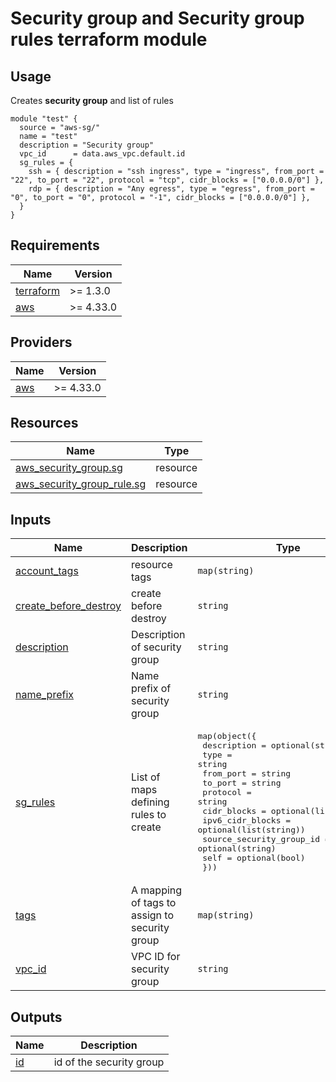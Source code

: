 # Security group and Security group rules terraform module

## Usage

Creates **security group** and list of rules

```hcl
module "test" {
  source = "aws-sg/"
  name = "test"
  description = "Security group"
  vpc_id      = data.aws_vpc.default.id
  sg_rules = {
    ssh = { description = "ssh ingress", type = "ingress", from_port = "22", to_port = "22", protocol = "tcp", cidr_blocks = ["0.0.0.0/0"] },
    rdp = { description = "Any egress", type = "egress", from_port = "0", to_port = "0", protocol = "-1", cidr_blocks = ["0.0.0.0/0"] },
  }
}
```
## Requirements

| Name | Version |
|------|---------|
| <a name="requirement_terraform"></a> [terraform](#requirement\_terraform) | >= 1.3.0 |
| <a name="requirement_aws"></a> [aws](#requirement\_aws) | >= 4.33.0 |

## Providers

| Name | Version |
|------|---------|
| <a name="provider_aws"></a> [aws](#provider\_aws) | >= 4.33.0 |

## Resources

| Name | Type |
|------|------|
| [aws_security_group.sg](https://registry.terraform.io/providers/hashicorp/aws/latest/docs/resources/security_group) | resource |
| [aws_security_group_rule.sg](https://registry.terraform.io/providers/hashicorp/aws/latest/docs/resources/security_group_rule) | resource |

## Inputs

| Name | Description | Type | Default | Required |
|------|-------------|------|---------|:--------:|
| <a name="input_account_tags"></a> [account\_tags](#input\_account\_tags) | resource tags | `map(string)` | `{}` | no |
| <a name="input_create_before_destroy"></a> [create\_before\_destroy](#input\_create\_before\_destroy) | create before destroy | `string` | `"true"` | no |
| <a name="input_description"></a> [description](#input\_description) | Description of security group | `string` | `"Managed by Terraform"` | no |
| <a name="input_name_prefix"></a> [name\_prefix](#input\_name\_prefix) | Name prefix of security group | `string` | `""` | no |
| <a name="input_sg_rules"></a> [sg\_rules](#input\_sg\_rules) | List of maps defining rules to create | <pre>map(object({<br>    description              = optional(string)<br>    type                     = string<br>    from_port                = string<br>    to_port                  = string<br>    protocol                 = string<br>    cidr_blocks              = optional(list(string))<br>    ipv6_cidr_blocks         = optional(list(string))<br>    source_security_group_id = optional(string)<br>    self                     = optional(bool)<br>  }))</pre> | `{}` | no |
| <a name="input_tags"></a> [tags](#input\_tags) | A mapping of tags to assign to security group | `map(string)` | `{}` | no |
| <a name="input_vpc_id"></a> [vpc\_id](#input\_vpc\_id) | VPC ID for security group | `string` | `null` | no |

## Outputs

| Name | Description |
|------|-------------|
| <a name="output_id"></a> [id](#output\_id) | id of the security group |
